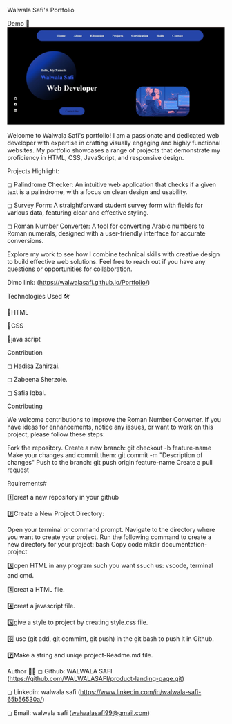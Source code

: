 Walwala Safi's Portfolio


Demo 📸
![alt text](images/pi.jpg)



Welcome to Walwala Safi's portfolio! I am a passionate and dedicated web developer with expertise in crafting visually engaging and highly functional websites. My portfolio showcases a range of projects that demonstrate my proficiency in HTML, CSS, JavaScript, and responsive design.

Projects Highlight:

◻ Palindrome Checker: An intuitive web application that checks if a given text is a palindrome, with a focus on clean design and usability.


◻ Survey Form: A straightforward student survey form with fields for various data, featuring clear and effective styling.


◻ Roman Number Converter: A tool for converting Arabic numbers to Roman numerals, designed with a user-friendly interface for accurate conversions.


Explore my work to see how I combine technical skills with creative design to build effective web solutions. Feel free to reach out if you have any questions or opportunities for collaboration.


Dimo link: (https://walwalasafi.github.io/Portfolio/)



Technologies Used 🛠️


🔹HTML

🔹CSS

🔹java script


Contribution



◻ Hadisa Zahirzai.


◻ Zabeena Sherzoie.


◻ Safia Iqbal.



Contributing


We welcome contributions to improve the Roman Number Converter. If you have ideas for enhancements, notice any issues, or want to work on this project, please follow these steps:

Fork the repository.
Create a new branch: git checkout -b feature-name
Make your changes and commit them: git commit -m "Description of changes"
Push to the branch: git push origin feature-name
Create a pull request

Rquirements# 



1️⃣creat a new repository in your github

2️⃣Create a New Project Directory:

Open your terminal or command prompt. Navigate to the directory where you want to create your project. Run the following command to create a new directory for your project: bash Copy code mkdir documentation-project

3️⃣open HTML in any program such you want ssuch us: vscode, terminal and cmd.

4️⃣creat a  HTML file.

4️⃣creat a  javascript file.

5️⃣give a style to project by creating style.css file. 

6️⃣ use (git add, git commint, git push) in the git bash to push it in Github.

7️⃣Make a string and uniqe project-Readme.md file.


Author 🔵✅
◻ Github: WALWALA SAFI (https://github.com/WALWALASAFI/product-landing-page.git)

◻ Linkedin:  walwala safi (https://www.linkedin.com/in/walwala-safi-65b56530a/)

◻ Email: walwala safi (walwalasafi99@gmail.com)



